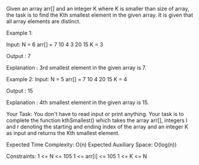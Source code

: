 Given an array arr[] and an integer K where K is smaller than size of array, the task is to find the Kth smallest element in the given array. It is given that all array elements are distinct.

Example 1:

Input:
N = 6
arr[] = 7 10 4 3 20 15
K = 3

Output : 7

Explanation :
3rd smallest element in the given array is 7.

Example 2:
Input:
N = 5
arr[] = 7 10 4 20 15
K = 4

Output : 15

Explanation : 4th smallest element in the given array is 15.

Your Task:
You don't have to read input or print anything. Your task is to complete the function kthSmallest() which takes the array arr[], integers l and r denoting the starting and ending index of the array and an integer K as input and returns the Kth smallest element.
 
 
Expected Time Complexity: O(n)
Expected Auxiliary Space: O(log(n))

Constraints:
1 <= N <= 105
1 <= arr[i] <= 105
1 <= K <= N